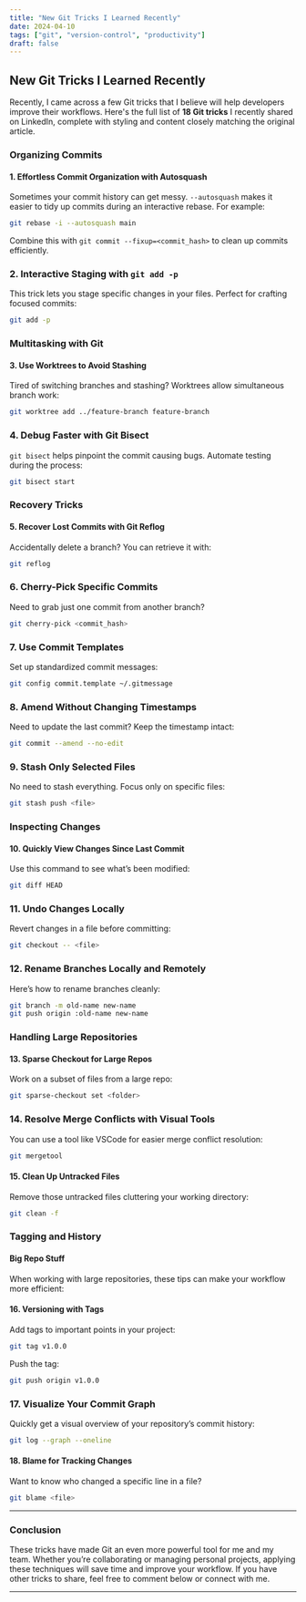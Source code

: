 ```yaml
---
title: "New Git Tricks I Learned Recently"
date: 2024-04-10
tags: ["git", "version-control", "productivity"]
draft: false
---
```


## New Git Tricks I Learned Recently

Recently, I came across a few Git tricks that I believe will help developers improve their workflows. Here's the full list of **18 Git tricks** I recently shared on LinkedIn, complete with styling and content closely matching the original article.

### Organizing Commits

#### 1. **Effortless Commit Organization with Autosquash**

Sometimes your commit history can get messy. `--autosquash` makes it easier to tidy up commits during an interactive rebase. For example:

```bash
git rebase -i --autosquash main
```

Combine this with `git commit --fixup=<commit_hash>` to clean up commits efficiently.

### 2. **Interactive Staging with `git add -p`**

This trick lets you stage specific changes in your files. Perfect for crafting focused commits:

```bash
git add -p
```

### Multitasking with Git

#### 3. **Use Worktrees to Avoid Stashing**

Tired of switching branches and stashing? Worktrees allow simultaneous branch work:

```bash
git worktree add ../feature-branch feature-branch
```

### 4. **Debug Faster with Git Bisect**

`git bisect` helps pinpoint the commit causing bugs. Automate testing during the process:

```bash
git bisect start
```

### Recovery Tricks

#### 5. **Recover Lost Commits with Git Reflog**

Accidentally delete a branch? You can retrieve it with:

```bash
git reflog
```

### 6. **Cherry-Pick Specific Commits**

Need to grab just one commit from another branch?

```bash
git cherry-pick <commit_hash>
```

### 7. **Use Commit Templates**

Set up standardized commit messages:

```bash
git config commit.template ~/.gitmessage
```

### 8. **Amend Without Changing Timestamps**

Need to update the last commit? Keep the timestamp intact:

```bash
git commit --amend --no-edit
```

### 9. **Stash Only Selected Files**

No need to stash everything. Focus only on specific files:

```bash
git stash push <file>
```

### Inspecting Changes

#### 10. **Quickly View Changes Since Last Commit**

Use this command to see what’s been modified:

```bash
git diff HEAD
```

### 11. **Undo Changes Locally**

Revert changes in a file before committing:

```bash
git checkout -- <file>
```

### 12. **Rename Branches Locally and Remotely**

Here’s how to rename branches cleanly:

```bash
git branch -m old-name new-name
git push origin :old-name new-name
```

### Handling Large Repositories

#### 13. **Sparse Checkout for Large Repos**

Work on a subset of files from a large repo:

```bash
git sparse-checkout set <folder>
```

### 14. **Resolve Merge Conflicts with Visual Tools**

You can use a tool like VSCode for easier merge conflict resolution:

```bash
git mergetool
```

#### 15. **Clean Up Untracked Files**

Remove those untracked files cluttering your working directory:

```bash
git clean -f
```

### Tagging and History

#### Big Repo Stuff

When working with large repositories, these tips can make your workflow more efficient:

#### 16. **Versioning with Tags**

Add tags to important points in your project:

```bash
git tag v1.0.0
```

Push the tag:

```bash
git push origin v1.0.0
```

### 17. **Visualize Your Commit Graph**

Quickly get a visual overview of your repository’s commit history:

```bash
git log --graph --oneline
```

#### 18. **Blame for Tracking Changes**

Want to know who changed a specific line in a file?

```bash
git blame <file>
```

---

### Conclusion

These tricks have made Git an even more powerful tool for me and my team. Whether you’re collaborating or managing personal projects, applying these techniques will save time and improve your workflow. If you have other tricks to share, feel free to comment below or connect with me.

---